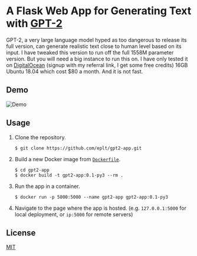 # A Flask Web App for Generating Text with [GPT-2](https://github.com/openai/gpt-2)

GPT-2, a very large language model hyped as too dangerous to release its full version, can generate realistic text close to human level based on its input. I have tweaked this version to run off the full 1558M parameter version. But you will need a big instance to run this on. I have only tested it on [DigitalOcean](https://m.do.co/t/b298d6966c0c) (signup with my referral link, I get some free credits) 16GB Ubuntu 18.04 which cost $80 a month. And it is not fast. 


## Demo
![Demo](demo.png)



## Usage
1. Clone the repository.
    ```
    $ git clone https://github.com/eplt/gpt2-app.git
    ```

2. Build a new Docker image from [`Dockerfile`](https://github.com/jingw222/gpt2-app/blob/master/Dockerfile).
    ```
    $ cd gpt2-app
    $ docker build -t gpt2-app:0.1-py3 --rm .
    ```

3. Run the app in a container.
    ```
    $ docker run -p 5000:5000 --name gpt2-app gpt2-app:0.1-py3
    ```

4. Navigate to the page where the app is hosted. (e.g. `127.0.0.1:5000` for local deployment, or `ip:5000` for remote servers)



## License

[MIT](https://github.com/jingw222/gpt2-app/blob/master/LICENSE)







